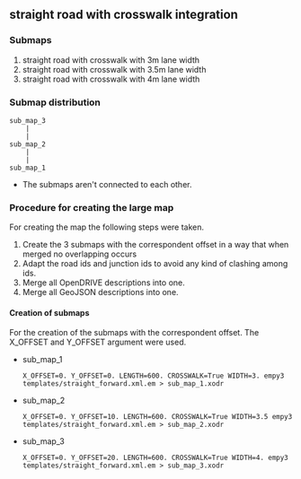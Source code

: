 ## straight road with crosswalk integration

### Submaps

1. straight road with crosswalk with 3m lane width
2. straight road with crosswalk with 3.5m lane width
3. straight road with crosswalk with 4m lane width

### Submap distribution
```
sub_map_3
    |
    |
sub_map_2
    |
    |
sub_map_1
```

 - The submaps aren't connected to each other.

### Procedure for creating the large map
For creating the map the following steps were taken.

1. Create the 3 submaps with the correspondent offset in a way that when merged no overlapping occurs
2. Adapt the road ids and junction ids to avoid any kind of clashing among ids.
3. Merge all OpenDRIVE descriptions into one.
4. Merge all GeoJSON descriptions into one.


#### Creation of submaps

For the creation of the submaps with the correspondent offset. The X_OFFSET and Y_OFFSET argument were used.


- sub_map_1
  ```
  X_OFFSET=0. Y_OFFSET=0. LENGTH=600. CROSSWALK=True WIDTH=3. empy3 templates/straight_forward.xml.em > sub_map_1.xodr
  ```
- sub_map_2
  ```
  X_OFFSET=0. Y_OFFSET=10. LENGTH=600. CROSSWALK=True WIDTH=3.5 empy3 templates/straight_forward.xml.em > sub_map_2.xodr
  ```
- sub_map_3
  ```
  X_OFFSET=0. Y_OFFSET=20. LENGTH=600. CROSSWALK=True WIDTH=4. empy3 templates/straight_forward.xml.em > sub_map_3.xodr
  ```
